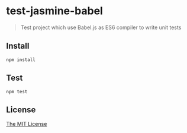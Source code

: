 # test-jasmine-babel

> Test project which use Babel.js as ES6 compiler to write unit tests

## Install

```
npm install
```

## Test

```
npm test
```

## License

[The MIT License](http://piecioshka.mit-license.org)
